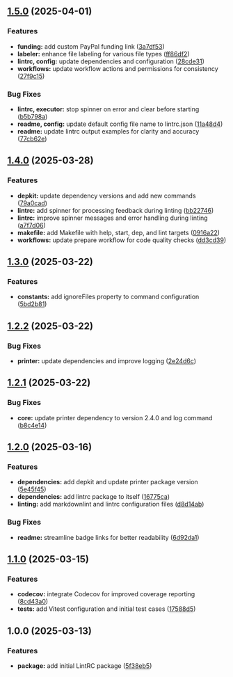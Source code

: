 ## [1.5.0](https://github.com/SP-Packages/lintrc/compare/v1.4.0...v1.5.0) (2025-04-01)

### Features

* **funding:** add custom PayPal funding link ([3a7df53](https://github.com/SP-Packages/lintrc/commit/3a7df53de79631fdfde60af3933011825a2f27fd))
* **labeler:** enhance file labeling for various file types ([ff86df2](https://github.com/SP-Packages/lintrc/commit/ff86df299c20fd86edf1f3c41418bf80f99306cf))
* **lintrc, config:** update dependencies and configuration ([28cde31](https://github.com/SP-Packages/lintrc/commit/28cde3100fd1449e8eb590bdf68506cf8cb16c35))
* **workflows:** update workflow actions and permissions for consistency ([27f9c15](https://github.com/SP-Packages/lintrc/commit/27f9c15ed041cce096dfdff3e0deddffcac12ee1))

### Bug Fixes

* **lintrc, executor:** stop spinner on error and clear before starting ([b5b798a](https://github.com/SP-Packages/lintrc/commit/b5b798a72b83fc48e4baee06e263682f950873c7))
* **readme, config:** update default config file name to lintrc.json ([11a48d4](https://github.com/SP-Packages/lintrc/commit/11a48d4894945a218074363a3d92c75e721348f7))
* **readme:** update lintrc output examples for clarity and accuracy ([77cb62e](https://github.com/SP-Packages/lintrc/commit/77cb62e1b26f1d0394d83ea59d624442d2096a31))

## [1.4.0](https://github.com/SP-Packages/lintrc/compare/v1.3.0...v1.4.0) (2025-03-28)

### Features

* **depkit:** update dependency versions and add new commands ([79a0cad](https://github.com/SP-Packages/lintrc/commit/79a0cadabd77194aedd73ef8848c090b290defb0))
* **lintrc:** add spinner for processing feedback during linting ([bb22746](https://github.com/SP-Packages/lintrc/commit/bb22746e44e3c8c008eb1d0a19c362387ed93f9f))
* **lintrc:** improve spinner messages and error handling during linting ([a7f7d06](https://github.com/SP-Packages/lintrc/commit/a7f7d066d88034b3c4bf1a21f49217496c33404d))
* **makefile:** add Makefile with help, start, dep, and lint targets ([0916a22](https://github.com/SP-Packages/lintrc/commit/0916a22a9140509d1e0e1d5686c9a4a7f88522d6))
* **workflows:** update prepare workflow for code quality checks ([dd3cd39](https://github.com/SP-Packages/lintrc/commit/dd3cd3976761734890d99248837314326b126a71))

## [1.3.0](https://github.com/SP-Packages/lintrc/compare/v1.2.2...v1.3.0) (2025-03-22)

### Features

* **constants:** add ignoreFiles property to command configuration ([5bd2b81](https://github.com/SP-Packages/lintrc/commit/5bd2b818b102a4ad67f3bf5bbfaac2d56172a8ad))

## [1.2.2](https://github.com/SP-Packages/lintrc/compare/v1.2.1...v1.2.2) (2025-03-22)

### Bug Fixes

* **printer:** update dependencies and improve logging ([2e24d6c](https://github.com/SP-Packages/lintrc/commit/2e24d6c7cb19006adb4fbd1b89170205e216cd34))

## [1.2.1](https://github.com/SP-Packages/lintrc/compare/v1.2.0...v1.2.1) (2025-03-22)

### Bug Fixes

* **core:** update printer dependency to version 2.4.0 and log command ([b8c4e14](https://github.com/SP-Packages/lintrc/commit/b8c4e14a8e7677c2574a1582019523a45f4d064f))

## [1.2.0](https://github.com/SP-Packages/lintrc/compare/v1.1.0...v1.2.0) (2025-03-16)

### Features

* **dependencies:** add depkit and update printer package version ([5e45f45](https://github.com/SP-Packages/lintrc/commit/5e45f45bec95f4c39233dcca8e89325cd1c3c56c))
* **dependencies:** add lintrc package to itself ([16775ca](https://github.com/SP-Packages/lintrc/commit/16775ca9c768ca7fc609fdad68c6d77a53399639))
* **linting:** add markdownlint and lintrc configuration files ([d8d14ab](https://github.com/SP-Packages/lintrc/commit/d8d14ab37b70cadf4e72e1b0a333cf53d91136ae))

### Bug Fixes

* **readme:** streamline badge links for better readability ([6d92da1](https://github.com/SP-Packages/lintrc/commit/6d92da1350cbd8d3857aa061aa4b4d047e33ab0c))

## [1.1.0](https://github.com/SP-Packages/lintrc/compare/v1.0.0...v1.1.0) (2025-03-15)

### Features

* **codecov:** integrate Codecov for improved coverage reporting ([8cd43a0](https://github.com/SP-Packages/lintrc/commit/8cd43a0e738df01811f51a725c05ec9ef500f3cf))
* **tests:** add Vitest configuration and initial test cases ([17588d5](https://github.com/SP-Packages/lintrc/commit/17588d5911484f906f3dfcbb1b89b93ec6f5f780))

## 1.0.0 (2025-03-13)

### Features

* **package:** add initial LintRC package ([5f38eb5](https://github.com/SP-Packages/lintrc/commit/5f38eb516426121e9d4b3c9b07f51cd4731eca0e))
